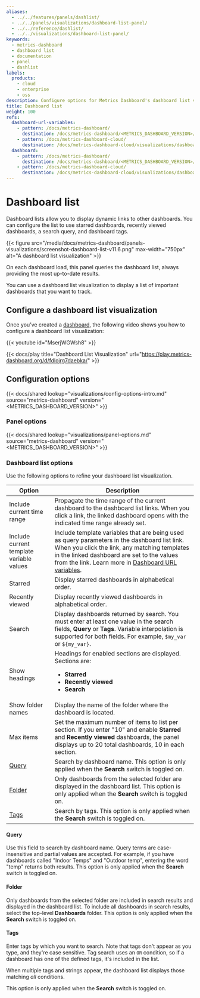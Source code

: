 ```yaml
---
aliases:
  - ../../features/panels/dashlist/
  - ../../panels/visualizations/dashboard-list-panel/
  - ../../reference/dashlist/
  - ../../visualizations/dashboard-list-panel/
keywords:
  - metrics-dashboard
  - dashboard list
  - documentation
  - panel
  - dashlist
labels:
  products:
    - cloud
    - enterprise
    - oss
description: Configure options for Metrics Dashboard's dashboard list visualization
title: Dashboard list
weight: 100
refs:
  dashboard-url-variables:
    - pattern: /docs/metrics-dashboard/
      destination: /docs/metrics-dashboard/<METRICS_DASHBOARD_VERSION>/dashboards/build-dashboards/create-dashboard-url-variables/
    - pattern: /docs/metrics-dashboard-cloud/
      destination: /docs/metrics-dashboard-cloud/visualizations/dashboards/build-dashboards/create-dashboard-url-variables/
  dashboard:
    - pattern: /docs/metrics-dashboard/
      destination: /docs/metrics-dashboard/<METRICS_DASHBOARD_VERSION>/dashboards/build-dashboards/create-dashboard/
    - pattern: /docs/metrics-dashboard-cloud/
      destination: /docs/metrics-dashboard-cloud/visualizations/dashboards/build-dashboards/create-dashboard/
---
```


# Dashboard list

Dashboard lists allow you to display dynamic links to other dashboards. You can configure the list to use starred dashboards, recently viewed dashboards, a search query, and dashboard tags.

{{< figure src="/media/docs/metrics-dashboard/panels-visualizations/screenshot-dashboard-list-v11.6.png" max-width="750px" alt="A dashboard list visualization" >}}

On each dashboard load, this panel queries the dashboard list, always providing the most up-to-date results.

You can use a dashboard list visualization to display a list of important dashboards that you want to track.

## Configure a dashboard list visualization

Once you’ve created a [dashboard](ref:dashboard), the following video shows you how to configure a dashboard list visualization:

{{< youtube id="MserjWGWsh8" >}}

{{< docs/play title="Dashboard List Visualization" url="https://play.metrics-dashboard.org/d/fdlojrg7daebka/" >}}

## Configuration options

{{< docs/shared lookup="visualizations/config-options-intro.md" source="metrics-dashboard" version="<METRICS_DASHBOARD_VERSION>" >}}

### Panel options

{{< docs/shared lookup="visualizations/panel-options.md" source="metrics-dashboard" version="<METRICS_DASHBOARD_VERSION>" >}}

### Dashboard list options

Use the following options to refine your dashboard list visualization.

<!-- prettier-ignore-start -->

| Option | Description |
| ------ | ----------- |
| Include current time range | Propagate the time range of the current dashboard to the dashboard list links. When you click a link, the linked dashboard opens with the indicated time range already set. |
| Include current template variable values | Include template variables that are being used as query parameters in the dashboard list link. When you click the link, any matching templates in the linked dashboard are set to the values from the link. Learn more in [Dashboard URL variables](ref:dashboard-url-variables). |
| Starred | Display starred dashboards in alphabetical order. |
| Recently viewed | Display recently viewed dashboards in alphabetical order. |
| Search | Display dashboards returned by search. You must enter at least one value in the search fields, **Query** or **Tags**. Variable interpolation is supported for both fields. For example, `$my_var` or `${my_var}`. |
| Show headings | Headings for enabled sections are displayed. Sections are:<ul><li>**Starred**</li><li>**Recently viewed**</li><li>**Search**</li> |
| Show folder names | Display the name of the folder where the dashboard is located. |
| Max items | Set the maximum number of items to list per section. If you enter "10" and enable **Starred** and **Recently viewed** dashboards, the panel displays up to 20 total dashboards, 10 in each section. |
| [Query](#query) | Search by dashboard name. This option is only applied when the **Search** switch is toggled on. |
| [Folder](#folder) | Only dashboards from the selected folder are displayed in the dashboard list. This option is only applied when the **Search** switch is toggled on. |
| [Tags](#tags) | Search by tags. This option is only applied when the **Search** switch is toggled on.  |

<!-- prettier-ignore-end -->

#### Query

Use this field to search by dashboard name. Query terms are case-insensitive and partial values are accepted.
For example, if you have dashboards called "Indoor Temps" and "Outdoor temp", entering the word "temp" returns both results.
This option is only applied when the **Search** switch is toggled on.

#### Folder

Only dashboards from the selected folder are included in search results and displayed in the dashboard list.
To include all dashboards in search results, select the top-level **Dashboards** folder.
This option is only applied when the **Search** switch is toggled on.

#### Tags

Enter tags by which you want to search. Note that tags don't appear as you type, and they're case sensitive.
Tag search uses an `OR` condition, so if a dashboard has one of the defined tags, it's included in the list.

When multiple tags and strings appear, the dashboard list displays those matching _all_ conditions.

This option is only applied when the **Search** switch is toggled on.

